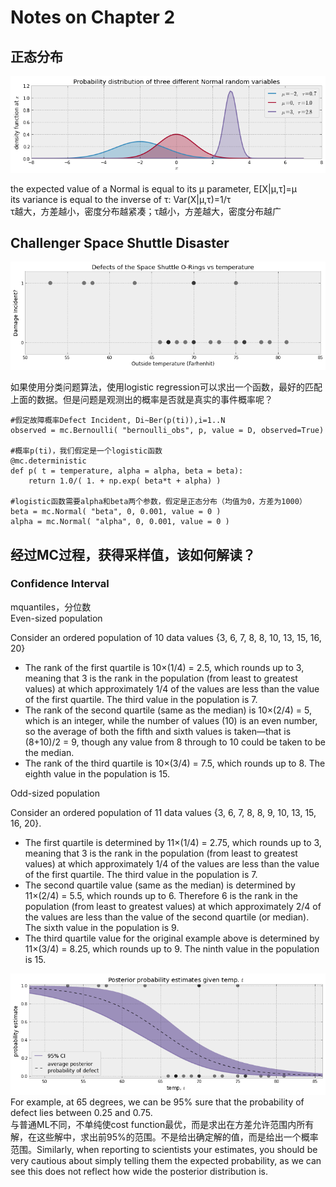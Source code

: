 Notes on Chapter 2  
========================================

## 正态分布

![](images/normal.png)  

the expected value of a Normal is equal to its μ parameter, E[X|μ,τ]=μ  
its variance is equal to the inverse of τ: Var(X|μ,τ)=1/τ  
τ越大，方差越小，密度分布越紧凑；τ越小，方差越大，密度分布越广  

## Challenger Space Shuttle Disaster  

![](images/challenger.png)  

如果使用分类问题算法，使用logistic regression可以求出一个函数，最好的匹配上面的数据。但是问题是观测出的概率是否就是真实的事件概率呢？  

	#假定故障概率Defect Incident, Di∼Ber(p(ti)),i=1..N
	observed = mc.Bernoulli( "bernoulli_obs", p, value = D, observed=True)

	#概率p(ti)，我们假定是一个logistic函数
	@mc.deterministic
	def p( t = temperature, alpha = alpha, beta = beta):
	    return 1.0/( 1. + np.exp( beta*t + alpha) )	 

	#logistic函数需要alpha和beta两个参数，假定是正态分布（均值为0，方差为1000）
	beta = mc.Normal( "beta", 0, 0.001, value = 0 ) 
	alpha = mc.Normal( "alpha", 0, 0.001, value = 0 )

## 经过MC过程，获得采样值，该如何解读？  

### Confidence Interval

mquantiles，分位数  
Even-sized population  

Consider an ordered population of 10 data values {3, 6, 7, 8, 8, 10, 13, 15, 16, 20}  

- The rank of the first quartile is 10×(1/4) = 2.5, which rounds up to 3, meaning that 3 is the rank in the population (from least to greatest values) at which approximately 1/4 of the values are less than the value of the first quartile. The third value in the population is 7.  
- The rank of the second quartile (same as the median) is 10×(2/4) = 5, which is an integer, while the number of values (10) is an even number, so the average of both the fifth and sixth values is taken—that is (8+10)/2 = 9, though any value from 8 through to 10 could be taken to be the median.  
- The rank of the third quartile is 10×(3/4) = 7.5, which rounds up to 8. The eighth value in the population is 15.  

Odd-sized population  

Consider an ordered population of 11 data values {3, 6, 7, 8, 8, 9, 10, 13, 15, 16, 20}.  

- The first quartile is determined by 11×(1/4) = 2.75, which rounds up to 3, meaning that 3 is the rank in the population (from least to greatest values) at which approximately 1/4 of the values are less than the value of the first quartile. The third value in the population is 7.  
- The second quartile value (same as the median) is determined by 11×(2/4) = 5.5, which rounds up to 6. Therefore 6 is the rank in the population (from least to greatest values) at which approximately 2/4 of the values are less than the value of the second quartile (or median). The sixth value in the population is 9.  
- The third quartile value for the original example above is determined by 11×(3/4) = 8.25, which rounds up to 9. The ninth value in the population is 15.  

![](images/ci.png)  
For example, at 65 degrees, we can be 95% sure that the probability of defect lies between 0.25 and 0.75.  
与普通ML不同，不单纯使cost function最优，而是求出在方差允许范围内所有解，在这些解中，求出前95%的范围。不是给出确定解的值，而是给出一个概率范围。Similarly, when reporting to scientists your estimates, you should be very cautious about simply telling them the expected probability, as we can see this does not reflect how wide the posterior distribution is.  
